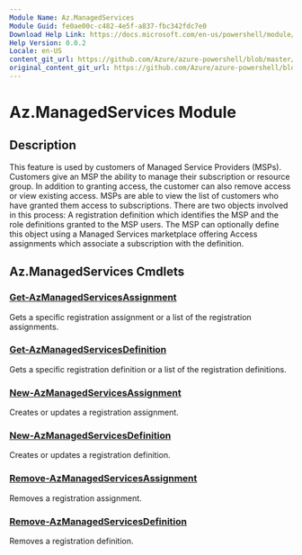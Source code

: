 ```yaml
---
Module Name: Az.ManagedServices
Module Guid: fe0ae00c-c482-4e5f-a837-fbc342fdc7e0
Download Help Link: https://docs.microsoft.com/en-us/powershell/module/az.managedservices
Help Version: 0.0.2
Locale: en-US
content_git_url: https://github.com/Azure/azure-powershell/blob/master/src/ManagedServices/ManagedServices/help/Az.ManagedServices.md
original_content_git_url: https://github.com/Azure/azure-powershell/blob/master/src/ManagedServices/ManagedServices/help/Az.ManagedServices.md
---
```


# Az.ManagedServices Module
## Description
This feature is used by customers of Managed Service Providers (MSPs). Customers give an MSP the ability to manage their subscription or resource group. In addition to granting access, the customer can also remove access or view existing access. MSPs are able to view the list of customers who have granted them access to subscriptions. There are two objects involved in this process: A registration definition which identifies the MSP and the role definitions granted to the MSP users. The MSP can optionally define this object using a Managed Services marketplace offering Access assignments which associate a subscription with the definition.

## Az.ManagedServices Cmdlets
### [Get-AzManagedServicesAssignment](Get-AzManagedServicesAssignment.md)
Gets a specific registration assignment or a list of the registration assignments.

### [Get-AzManagedServicesDefinition](Get-AzManagedServicesDefinition.md)
Gets a specific registration definition or a list of the registration definitions.

### [New-AzManagedServicesAssignment](New-AzManagedServicesAssignment.md)
Creates or updates a registration assignment.

### [New-AzManagedServicesDefinition](New-AzManagedServicesDefinition.md)
Creates or updates a registration definition.

### [Remove-AzManagedServicesAssignment](Remove-AzManagedServicesAssignment.md)
Removes a registration assignment.

### [Remove-AzManagedServicesDefinition](Remove-AzManagedServicesDefinition.md)
Removes a registration definition.
